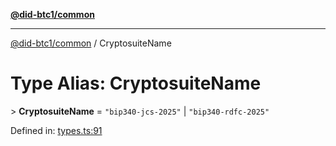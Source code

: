 [**@did-btc1/common**](../README.md)

***

[@did-btc1/common](../globals.md) / CryptosuiteName

# Type Alias: CryptosuiteName

&gt; **CryptosuiteName** = `"bip340-jcs-2025"` \| `"bip340-rdfc-2025"`

Defined in: [types.ts:91](https://github.com/dcdpr/did-btc1-js/blob/4ab6f9915d95beed9bc633644c9db1539395f512/packages/common/src/types.ts#L91)
